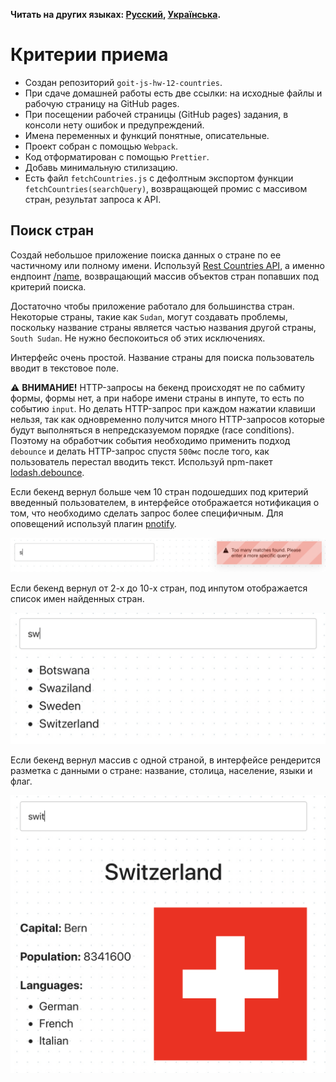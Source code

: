 **Читать на других языках: [Русский](README.md), [Українська](README.ua.md).**

# Критерии приема

- Создан репозиторий `goit-js-hw-12-countries`.
- При сдаче домашней работы есть две ссылки: на исходные файлы и рабочую
  страницу на GitHub pages.
- При посещении рабочей страницы (GitHub pages) задания, в консоли нету ошибок и
  предупреждений.
- Имена переменных и функций понятные, описательные.
- Проект собран с помощью `Webpack`.
- Код отформатирован с помощью `Prettier`.
- Добавь минимальную стилизацию.
- Есть файл `fetchCountries.js` с дефолтным экспортом функции
  `fetchCountries(searchQuery)`, возвращающей промис с массивом стран, результат
  запроса к API.

## Поиск стран

Создай небольшое приложение поиска данных о стране по ее частичному или полному
имени. Используй [Rest Countries API](https://restcountries.eu/), а именно
ендпоинт [/name](https://restcountries.eu/#api-endpoints-name), возвращающий
массив объектов стран попавших под критерий поиска.

Достаточно чтобы приложение работало для большинства стран. Некоторые страны,
такие как `Sudan`, могут создавать проблемы, поскольку название страны является
частью названия другой страны, `South Sudan`. Не нужно беспокоиться об этих
исключениях.

Интерфейс очень простой. Название страны для поиска пользователь вводит в
текстовое поле.

⚠️ **ВНИМАНИЕ!** HTTP-запросы на бекенд происходят не по сабмиту формы, формы
нет, а при наборе имени страны в инпуте, то есть по событию `input`. Но делать
HTTP-запрос при каждом нажатии клавиши нельзя, так как одновременно получится
много HTTP-запросов которые будут выполняться в непредсказуемом порядке (race
conditions). Поэтому на обработчик события необходимо применить подход
`debounce` и делать HTTP-запрос спустя `500мс` после того, как пользователь
перестал вводить текст. Используй npm-пакет
[lodash.debounce](https://www.npmjs.com/package/lodash.debounce).

Если бекенд вернул больше чем 10 стран подошедших под критерий введенный
пользователем, в интерфейсе отображается нотификация о том, что необходимо
сделать запрос более специфичным. Для оповещений используй плагин
[pnotify](https://github.com/sciactive/pnotify).

![оповещение](assets/query-prompt.png)

Если бекенд вернул от 2-х до 10-х стран, под инпутом отображается список имен
найденных стран.

![список стран](assets/country-list.png)

Если бекенд вернул массив с одной страной, в интерфейсе рендерится разметка с
данными о стране: название, столица, население, языки и флаг.

![информация о стране](assets/country-info.png)
